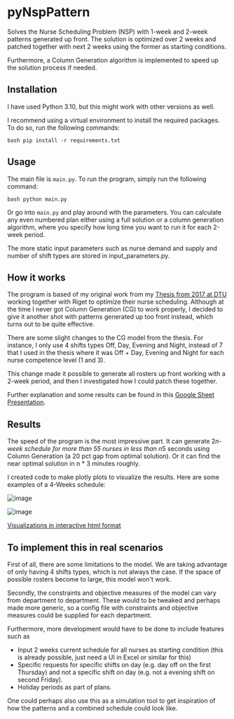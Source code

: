 # pyNspPattern

Solves the Nurse Scheduling Problem (NSP) with 1-week and 2-week patterns generated up front. The solution is optimized over 2 weeks and patched together with next 2 weeks using the former as starting conditions.

Furthermore, a Column Generation algorithm is implemented
to speed up the solution process if needed.

## Installation
I have used Python 3.10, but this might work with other versions as well.

I recommend using a virtual environment to install the required packages. To do so, run the following commands:

```bash pip install -r requirements.txt```

## Usage
The main file is `main.py`. To run the program, simply run the following command:

```bash python main.py```

0r go into `main.py` and play around with the parameters. You can calculate any even numbered plan either using a full 
solution or a column generation algorithm,  where you specify how long time you want to run it for each 2-week period.

The more static input parameters such as nurse demand and supply and number of shift types are stored in input_parameters.py.

## How it works
The program is based of my original work from my [Thesis from 2017 at DTU](https://www.dropbox.com/s/p2memkka1tygggx/Main%20Thesis%20File.pdf?dl=0) working together with Riget to optimize their nurse scheduling.
Although at the time I never got Column Generation (CG) to work properly, I decided to give it another shot with patterns generated up too front instead, which turns out to be quite effective.

There are some slight changes to the CG model from the thesis. For instance, I only use 4 shifts types Off, Day, Evening and Night, instead of 7 that I used in the thesis where it was Off + Day, Evening and Night for each nurse competence level (1 and 3).

This change made it possible to generate all rosters up front working with a 2-week period, and then I investigated how I could patch these together.

Further explanation and some results can be found in this [Google Sheet Presentation](https://docs.google.com/presentation/d/1Sd_SwZE5Q46sYWflUblwJZJwTlvCniZiViLc7QHK9A8/edit?usp=sharing).

## Results
The speed of the program is the most impressive part. It can generate 2*n-week schedule for more than 55 nurses in less than n*5 seconds using Column Generation (a 20 pct gap from optimal solution).
Or it can find the near optimal solution in n * 3 minutes roughly.

I created code to make plotly plots to visualize the results. Here are some examples of a 4-Weeks schedule:

![image](./data/OptimizedSchedule.png)

![image](./data/NurseDemandSurplus.png)

[Visualizations in interactive html format](https://ec0di.github.io/pyNspPattern/index.html)


## To implement this in real scenarios
First of all, there are some limitations to the model. We are taking advantage of only having 4 shifts types, which is not always the case. If the space of possible rosters become to large, this model won't work.

Secondly, the constraints and objective measures of the model can vary from department to department. These would to be tweaked and perhaps made more generic, so a config file with constraints and objective measures could be supplied for each department.

Furthermore, more development would have to be done to include features such as
* Input 2 weeks current schedule for all nurses as starting condition (this is already possible, just need a UI in Excel or similar for this)
* Specific requests for specific shifts on day (e.g. day off on the first Thursday) and not a specific shift on day (e.g. not a evening shift on second Friday).
* Holiday periods as part of plans.

One could perhaps also use this as a simulation tool to get inspiration of how the patterns and a combined schedule could look like.
